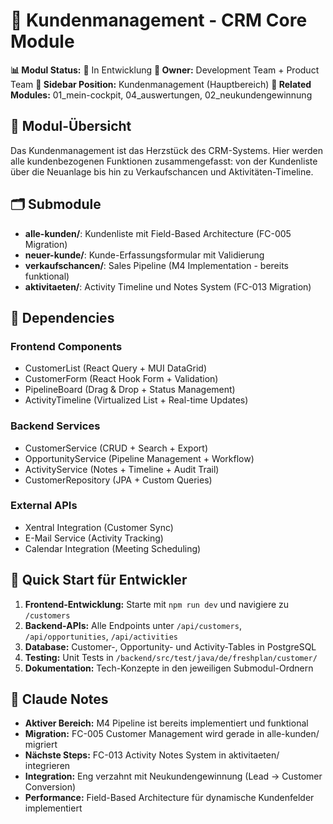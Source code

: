 # 👥 Kundenmanagement - CRM Core Module

**📊 Modul Status:** 🔄 In Entwicklung
**🎯 Owner:** Development Team + Product Team
**📱 Sidebar Position:** Kundenmanagement (Hauptbereich)
**🔗 Related Modules:** 01_mein-cockpit, 04_auswertungen, 02_neukundengewinnung

## 🎯 Modul-Übersicht

Das Kundenmanagement ist das Herzstück des CRM-Systems. Hier werden alle kundenbezogenen Funktionen zusammengefasst: von der Kundenliste über die Neuanlage bis hin zu Verkaufschancen und Aktivitäten-Timeline.

## 🗂️ Submodule

- **alle-kunden/**: Kundenliste mit Field-Based Architecture (FC-005 Migration)
- **neuer-kunde/**: Kunde-Erfassungsformular mit Validierung
- **verkaufschancen/**: Sales Pipeline (M4 Implementation - bereits funktional)
- **aktivitaeten/**: Activity Timeline und Notes System (FC-013 Migration)

## 🔗 Dependencies

### Frontend Components
- CustomerList (React Query + MUI DataGrid)
- CustomerForm (React Hook Form + Validation)
- PipelineBoard (Drag & Drop + Status Management)
- ActivityTimeline (Virtualized List + Real-time Updates)

### Backend Services
- CustomerService (CRUD + Search + Export)
- OpportunityService (Pipeline Management + Workflow)
- ActivityService (Notes + Timeline + Audit Trail)
- CustomerRepository (JPA + Custom Queries)

### External APIs
- Xentral Integration (Customer Sync)
- E-Mail Service (Activity Tracking)
- Calendar Integration (Meeting Scheduling)

## 🚀 Quick Start für Entwickler

1. **Frontend-Entwicklung:** Starte mit `npm run dev` und navigiere zu `/customers`
2. **Backend-APIs:** Alle Endpoints unter `/api/customers`, `/api/opportunities`, `/api/activities`
3. **Database:** Customer-, Opportunity- und Activity-Tables in PostgreSQL
4. **Testing:** Unit Tests in `/backend/src/test/java/de/freshplan/customer/`
5. **Dokumentation:** Tech-Konzepte in den jeweiligen Submodul-Ordnern

## 🤖 Claude Notes

- **Aktiver Bereich:** M4 Pipeline ist bereits implementiert und funktional
- **Migration:** FC-005 Customer Management wird gerade in alle-kunden/ migriert
- **Nächste Steps:** FC-013 Activity Notes System in aktivitaeten/ integrieren
- **Integration:** Eng verzahnt mit Neukundengewinnung (Lead → Customer Conversion)
- **Performance:** Field-Based Architecture für dynamische Kundenfelder implementiert